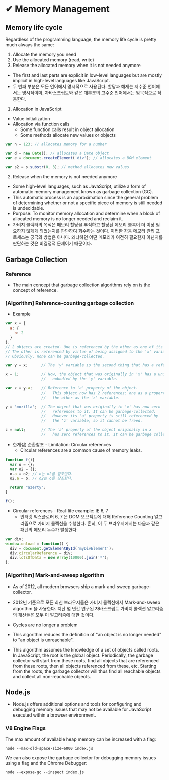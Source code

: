 # ✔︎ Memory Management
## Memory life cycle

Regardless of the programming language, the memory life cycle is pretty much always the same:

1. Allocate the memory you need
2. Use the allocated memory (read, write)
3. Release the allocated memory when it is not needed anymore

- The first and last parts are explicit in low-level languages but are mostly implicit in high-level languages like JavaScript.
- 두 번째 부분은 모든 언어에서 명시적으로 사용된다. 할당과 해제는 저수준 언어에서는 명시적이며, 자바스크립트와 같은 대부분의 고수준 언어에서는 암묵적으로 작동한다.

1. Allocation in JavaScript
- Value initialization
- Allocation via function calls
  - Some function calls result in object allocation
  - Some methods allocate new values or objects
```javascript
var n = 123; // allocates memory for a number

var d = new Date(); // allocates a Date object
var e = document.createElement('div'); // allocates a DOM element

var s2 = s.substr(0, 3); // method allocates new values
```

2. Release when the memory is not needed anymore
- Some high-level languages, such as JavaScript, utilize a form of automatic memory management known as garbage collection (GC).
- This automatic process is an approximation since the general problem of determining whether or not a specific piece of memory is still needed is undecidable.
- Purpose: To monitor memory allocation and determine when a block of allocated memory is no longer needed and reclaim it.
- 가비지 콜렉터의 목적은 메모리 할당을 추적하고 할당된 메모리 블록이 더 이상 필요하지 않게게 되었는지를 판단하여 회수하는 것이다. 이러한 자동 메모리 관리 프로세스는 궁극의 방법은 아니다. 왜냐하면 어떤 메모리가 여전히 필요한지 아닌지를 판단하는 것은 비결정적 문제이기 때문이다.

## Garbage Collection

### Reference
- The main concept that garbage collection algorithms rely on is the concept of reference.

### [Algorithm] Reference-counting garbage collection
- Example
```javascript
var x = {
  a: {
    b: 2
  }
};
// 2 objects are created. One is referenced by the other as one of its properties.
// The other is referenced by virtue of being assigned to the 'x' variable.
// Obviously, none can be garbage-collected.

var y = x;      // The 'y' variable is the second thing that has a reference to the object.

x = 1;          // Now, the object that was originally in 'x' has a unique reference
                //   embodied by the 'y' variable.

var z = y.a;    // Reference to 'a' property of the object.
                //   This object now has 2 references: one as a property,
                //   the other as the 'z' variable.

y = 'mozilla';  // The object that was originally in 'x' has now zero
                //   references to it. It can be garbage-collected.
                //   However its 'a' property is still referenced by
                //   the 'z' variable, so it cannot be freed.

z = null;       // The 'a' property of the object originally in x
                //   has zero references to it. It can be garbage collected.
```
- 한계점) 순환참조 - Limitation: Circular references
  - Circular references are a common cause of memory leaks.
```javascript
function f(){
  var o = {};
  var o2 = {};
  o.a = o2; // o는 o2를 참조한다.
  o2.a = o; // o2는 o를 참조한다.

  return "azerty";
}

f();
```

- Circular references - Real-life example: IE 6, 7
  - 인터넷 익스플로러 6, 7 은 DOM 오브젝트에 대해 Reference Counting 알고리즘으로 가비지 콜렉션을 수행한다. 흔히, 이 두 브라우저에서는 다음과 같은 패턴의 메모리 누수가 발생한다. 
```javascript
var div;
window.onload = function() {
  div = document.getElementById('myDivElement');
  div.circularReference = div;
  div.lotsOfData = new Array(10000).join('*');
};
```

### [Algorithm] Mark-and-sweep algorithm
- As of 2012, all modern browsers ship a mark-and-sweep garbage-collector.
- 2012년 기준으로 모든 최신 브라우저들은 가비지 콜렉션에서 Mark-and-sweep algorithm 을 사용한다. 지난 몇 년간 연구된 자바스크립트 가비지 콜렉션 알고리즘의 개선들은 모두 이 알고리즘에 대한 것이다.

- Cycles are no longer a problem
- This algorithm reduces the definition of "an object is no longer needed" to "an object is unreachable".
- This algorithm assumes the knowledge of a set of objects called roots. In JavaScript, the root is the global object. Periodically, the garbage collector will start from these roots, find all objects that are referenced from these roots, then all objects referenced from these, etc. Starting from the roots, the garbage collector will thus find all reachable objects and collect all non-reachable objects.

## Node.js
- Node.js offers additional options and tools for configuring and debugging memory issues that may not be available for JavaScript executed within a browser environment.

### V8 Engine Flags
The max amount of available heap memory can be increased with a flag:
```shell script
node --max-old-space-size=6000 index.js
```

We can also expose the garbage collector for debugging memory issues using a flag and the Chrome Debugger:
```shell script
node --expose-gc --inspect index.js
```


